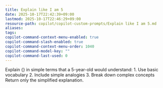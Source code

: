 ```yaml
---
title: Explain like I am 5
date: 2025-10-17T22:42:39+09:00
lastmod: 2025-10-17T22:46:29+09:00
resource-path: copilot/copilot-custom-prompts/Explain like I am 5.md
aliases:
tags:
copilot-command-context-menu-enabled: true
copilot-command-slash-enabled: true
copilot-command-context-menu-order: 1040
copilot-command-model-key: ""
copilot-command-last-used: 0
---
```

Explain {} in simple terms that a 5-year-old would understand:
    1. Use basic vocabulary
    2. Include simple analogies
    3. Break down complex concepts
    Return only the simplified explanation.
